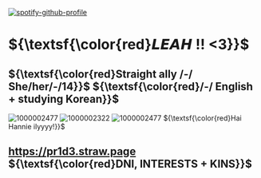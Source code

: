[![spotify-github-profile](https://spotify-github-profile.kittinanx.com/api/view?uid=31z3z7ii5tbjphy5avsh2jwvp45e&cover_image=true&theme=novatorem&show_offline=false&background_color=121212&interchange=false&bar_color=000000&bar_color_cover=true)](https://github.com/kittinan/spotify-github-profile)


# ${\textsf{\color{red}𝙇𝙀𝘼𝙃 !! <3}}$
## ${\textsf{\color{red}Straight ally /-/ She/her/-/14}}$ ${\textsf{\color{red}/-/ English + studying Korean}}$
![1000002477](https://github.com/user-attachments/assets/2410c24a-89c0-4a4b-988d-5af91ab81f36)
![1000002322](https://github.com/user-attachments/assets/89aed1c2-a945-4cea-8e1f-e47c4c8be85e)
![1000002477](https://github.com/user-attachments/assets/a07cc8b0-9080-4c30-ac7f-ba7fe710f20e)
${\textsf{\color{red}Hai Hannie ilyyyy!}}$

## https://pr1d3.straw.page ${\textsf{\color{red}DNI, INTERESTS + KINS}}$
